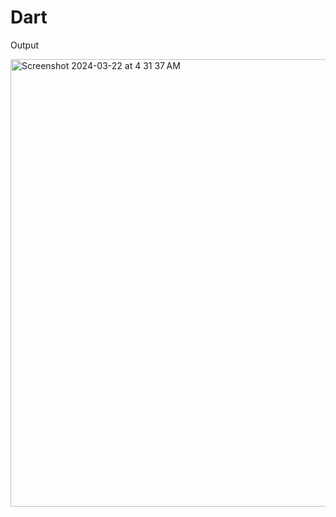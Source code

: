 # Dart

Output

<img width="716" alt="Screenshot 2024-03-22 at 4 31 37 AM" src="https://github.com/arham1999/Flutter/assets/37631361/aad6ebbd-5e03-4a6d-89e0-d0ef55925346">
